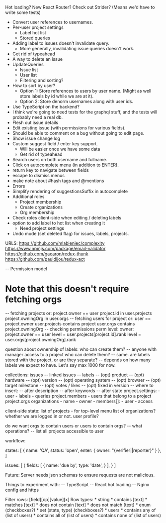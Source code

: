 Hot loading?
New React Router?
Check out Strider? (Means we'd have to write some tests)
* Convert user references to usernames.
* Per-user project settings
  * Label hot list
  * Stored queries
* Adding label to issues doesn't invalidate query.
  * More generally, invalidating issue queries doesn't work.
* Get rid of typeahead
* A way to delete an issue
* UpdateQueries
  * Issue list
  * User list
  * Filtering and sorting?
* How to sort by user?
  * Option 1: Store references to users by user name.
    (Might as well store labels by id while we are at it).
  * Option 2: Store denorm usernames along with user ids.
* Use TypeScript on the backend?
* I think we're going to need tests for the graphql stuff, and the tests will probably
  need a real db.
* Flesh out issue details
* Edit existing issue (with permissions for various fields).
* Should be able to comment on a bug without going to edit page.
* Show issue change log
* Custom suggest field / enter key support.
  * Will be easier once we have some data
  * Get rid of typeahead
* Search users on both username and fullname.
* Click on autocomplete menu (in addition to ENTER).
* return key to navigate between fields
* escape to dismiss menus
* make note about #hash tags and @mentions
* Errors
* Simplify rendering of suggestionsSuffix in autocomplete
* Additional roles
  * Project membership
  * Create organizations
  * Org membership
* Check roles client-side when editing / deleting labels
* option to add label to hot list when creating it
  * Need project settings
* Undo mode (set deleted flag) for issues, labels, projects.

URLS:
  https://github.com/mlabieniec/complexity
  https://www.npmjs.com/package/email-validator
  https://github.com/gaearon/redux-thunk
  https://github.com/pauldijou/redux-act

-- Permission model
  # Note that this doesn't require fetching orgs
  -- fetching projects
    or:
      project.owner == user
      project.id in user.projects
      project.owningOrg in user.orgs
  -- fetching users for project
    or:
      user == project.owner
      user.projects contains project
      user.orgs contains project.owningOrg
  -- checking permissions
    perm level:
      owner: project.owner == user
      level = user.projects[project.id].rank
      level = user.orgs[project.owningOrg].rank

question about ownership of labels: who can create them?
  -- anyone with manager access to a project
who can delete them?
  -- same.
are labels stored with the project, or are they separate?
  -- depends on how many labels we expect to have. Let's say max 1000 for now.

collections:
  issues
    -- linked issues
    -- labels
    -- (opt) product
      -- (opt) hardware
      -- (opt) version
      -- (opt) operating system
    -- (opt) browser
    -- (opt) target milestone
    -- (opt) votes / likes
    -- (opt) fixed in version
    -- where to insert:
       -- after description
       -- after keywords
       -- after state
  project.settings:
    - user
    - labels
    - queries
  project.members - users that belong to a project
  project.orgs
  organizations
    - name
    - owner
    - members[]:
      - user
      - access

client-side state:
  list of projects - for top-level menu
  list of organizations?
  whether we are logged in or not.
  user profile?

do we want orgs to contain users or users to contain orgs?
  -- what operations?
    -- list all projects accessible to user

workflow:

states: [
  {
    name: 'QA',
    status: 'open',
    enter: {
      owner: "{verifier||reporter}"
    }
  },
]

issues: [
  {
    fields: [
      {
        name: 'due by',
        type: 'date',
      }
    ],
  }
]

Future:
  Server needs json schemas to ensure requests are not malicious.

Things to experiment with:
  -- TypeScript
  -- React hot loading
  -- Nginx config and https

Filter rows:
  [field][op][value][x]
  Row types:
    * string
      * contains [text]
      * matches [text]
      * does not contain [text]
      * does not match [text]
    * enum (checkboxes?)
    * set (state, type) (checkboxes?)
    * users
      * contains any of (list of users)
      * contains all of (list of users)
      * contains none of (list of users)
